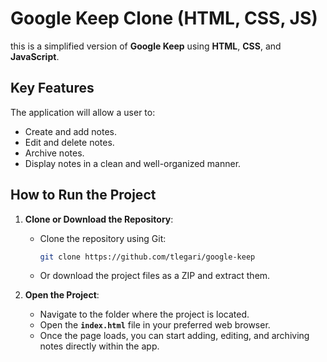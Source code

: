 # Google Keep Clone (HTML, CSS, JS)

this is a simplified version of **Google Keep** using **HTML**, **CSS**, and **JavaScript**.

## Key Features

The application will allow a user to:

- Create and add notes.
- Edit and delete notes.
- Archive notes.
- Display notes in a clean and well-organized manner.

## How to Run the Project

1. **Clone or Download the Repository**:
   - Clone the repository using Git:
     ```bash
     git clone https://github.com/tlegari/google-keep
     ```
   - Or download the project files as a ZIP and extract them.

2. **Open the Project**:
   - Navigate to the folder where the project is located.
   - Open the **`index.html`** file in your preferred web browser.
   - Once the page loads, you can start adding, editing, and archiving notes directly within the app.
